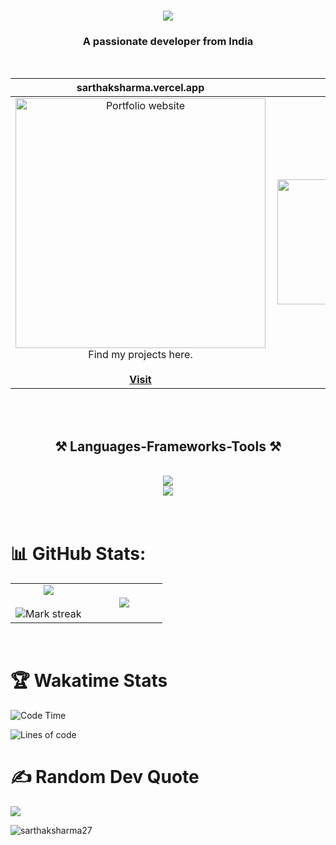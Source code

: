 
<h1 align="center">
    <img src="https://readme-typing-svg.herokuapp.com/?font=Righteous&size=35&center=true&vCenter=true&width=500&height=70&duration=4000&lines=Hi+There!+👋;+I'm+Sarthak+sharma!;" />
</h1>
<h3 align="center">A passionate developer from India</h3>
<br />

| sarthaksharma.vercel.app | &nbsp;&nbsp;&nbsp;&nbsp;&nbsp;&nbsp;&nbsp;&nbsp;&nbsp;&nbsp;&nbsp;&nbsp;&nbsp;&nbsp;&nbsp;&nbsp;&nbsp;&nbsp;
|:-:|:-:|
|<a href="/"><img src="/" alt="Portfolio website" width="400"></a><br />Find my projects here.<br /><br /><a href="">**Visit**</a> |<img align="right" height="200" src="https://media.giphy.com/media/SIuI7syOPvm1HAd5GF/giphy.gif"  />

<br/>
<br />
<h2 align="center">⚒️ Languages-Frameworks-Tools ⚒️</h2>
<br/>
<div align="center">
    <img src="https://skillicons.dev/icons?i=nodejs,github,javascript,typescript,react,vite,tailwind,express,mongodb" /><br>
    <img src="https://skillicons.dev/icons?i=linux,docker,bootstrap,mysql,html,css,git,graphql" />
</div>
<br><br>

# 📊 GitHub Stats:

<table align="center">
<tr border="none">
<td width="50%" align="center">
  
  <img  align="center"  src="https://github-readme-stats.vercel.app/api?username=sarthaksharma27&theme=react&show_icons=true&count_private=true" />
  <br></br>
  <img  title="🔥 Get streak stats for your profile at git.io/streak-stats" alt="Mark streak" src="https://github-readme-streak-stats.herokuapp.com/?user=sarthaksharma27&theme=react&hide_border=false" /> 
</td>

<td width="50%" align="center">

  <img  align="center"  src="https://github-readme-stats.anuraghazra1.vercel.app/api/top-langs/?username=sarthaksharma27&theme=react&hide_border=false&no-bg=true&no-frame=true&langs_count=10"/>
  
  </td>
</tr>
</table>

<br/>

# 🏆 Wakatime Stats

<!--START_SECTION:waka-->
![Code Time](http://img.shields.io/badge/Code%20Time-294%20hrs%2023%20mins-blue)

![Lines of code](https://img.shields.io/badge/From%20Hello%20World%20I%27ve%20Written-1.2%20million%20lines%20of%20code-blue)

# ✍️ Random Dev Quote
![](https://quotes-github-readme.vercel.app/api?type=horizontal&theme=dark)

<p align="left"> <img src="https://komarev.com/ghpvc/?username=sarthaksharma27&label=Profile%20views&color=0e75b6&style=flat" alt="sarthaksharma27" /> </p>

